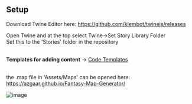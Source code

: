 ## Setup<br>
Download Twine Editor here: https://github.com/klembot/twinejs/releases<br>

Open Twine and at the top select Twine->Set Story Library Folder <br>
Set this to the 'Stories' folder in the repository<br><br>

**Templates for adding content** -> [Code Templates](Code_Templates.md)<br><br>

the .map file in 'Assets/Maps' can be opened here: <br>
https://azgaar.github.io/Fantasy-Map-Generator/

![image](https://github.com/slate20/Twine_RPG/assets/155096805/27e42004-66b5-4f72-8d0c-6aea6d7466d7)<br><br>

